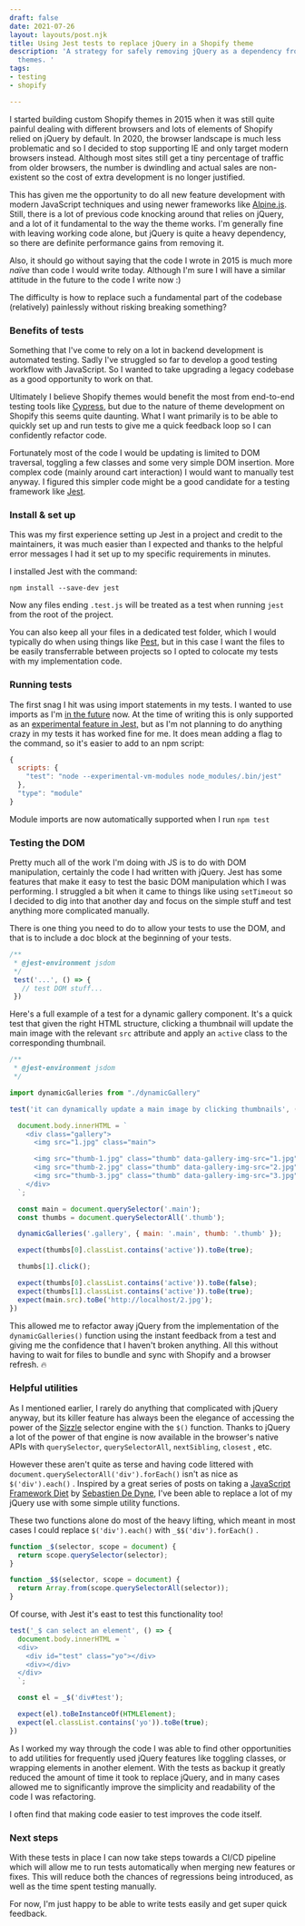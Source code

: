 ```yaml
---
draft: false
date: 2021-07-26
layout: layouts/post.njk
title: Using Jest tests to replace jQuery in a Shopify theme
description: 'A strategy for safely removing jQuery as a dependency from custom Shopify
  themes. '
tags:
- testing
- shopify

---
```

I started building custom Shopify themes in 2015 when it was still quite painful dealing with different browsers and lots of elements of Shopify relied on jQuery by default. In 2020, the browser landscape is much less problematic and so I decided to stop supporting IE and only target modern browsers instead. Although most sites still get a tiny percentage of traffic from older browsers, the number is dwindling and actual sales are non-existent so the cost of extra development is no longer justified.

This has given me the opportunity to do all new feature development with modern JavaScript techniques and using newer frameworks like [Alpine.js](https://alpinejs.dev/). Still, there is a lot of previous code knocking around that relies on jQuery, and a lot of it fundamental to the way the theme works. I'm generally fine with leaving working code alone, but jQuery is quite a heavy dependency, so there are definite performance gains from removing it.

Also, it should go without saying that the code I wrote in 2015 is much more _naïve_ than code I would write today. Although I'm sure I will have a similar attitude in the future to the code I write now :)

The difficulty is how to replace such a fundamental part of the codebase (relatively) painlessly without risking breaking something?

### Benefits of tests

Something that I've come to rely on a lot in backend development is automated testing. Sadly I've struggled so far to develop a good testing workflow with JavaScript. So I wanted to take upgrading a legacy codebase as a good opportunity to work on that.

Ultimately I believe Shopify themes would benefit the most from end-to-end testing tools like [Cypress](https://www.cypress.io/), but due to the nature of theme development on Shopify this seems quite daunting. What I want primarily is to be able to quickly set up and run tests to give me a quick feedback loop so I can confidently refactor code.

Fortunately most of the code I would be updating is limited to DOM traversal, toggling a few classes and some very simple DOM insertion. More complex code (mainly around cart interaction) I would want to manually test anyway. I figured this simpler code might be a good candidate for a testing framework like [Jest](https://jestjs.io/).

### Install & set up

This was my first experience setting up Jest in a project and credit to the maintainers, it was much easier than I expected and thanks to the helpful error messages I had it set up to my specific requirements in minutes.

I installed Jest with the command:

`npm install --save-dev jest`

Now any files ending `.test.js` will be treated as a test when running `jest` from the root of the project.

You can also keep all your files in a dedicated test folder, which I would typically do when using things like [Pest](https://pestphp.com/), but in this case I want the files to be easily transferrable between projects so I opted to colocate my tests with my implementation code.

### Running tests

The first snag I hit was using import statements in my tests. I wanted to use imports as I'm [in the future](/posts/shopify-theme-development-with-esbuild/) now. At the time of writing this is only supported as an [experimental feature in Jest,](https://jestjs.io/docs/ecmascript-modules) but as I'm not planning to do anything crazy in my tests it has worked fine for me. It does mean adding a flag to the command, so it's easier to add to an npm script:

```js
{
  scripts: {
    "test": "node --experimental-vm-modules node_modules/.bin/jest"
  },
  "type": "module"
}
```

Module imports are now automatically supported when I run `npm test`

### Testing the DOM

Pretty much all of the work I'm doing with JS is to do with DOM manipulation, certainly the code I had written with jQuery. Jest has some features that make it easy to test the basic DOM manipulation which I was performing. I struggled a bit when it came to things like using `setTimeout` so I decided to dig into that another day and focus on the simple stuff and test anything more complicated manually.

There is one thing you need to do to allow your tests to use the DOM, and that is to include a doc block at the beginning of your tests.

```js
/**
 * @jest-environment jsdom
 */
 test('...', () => {
   // test DOM stuff...
 })
```

Here's a full example of a test for a dynamic gallery component. It's a quick test that given the right HTML structure, clicking a thumbnail will update the main image with the relevant `src` attribute and apply an `active` class to the corresponding thumbnail.

```js
/**
 * @jest-environment jsdom
 */

import dynamicGalleries from "./dynamicGallery"

test('it can dynamically update a main image by clicking thumbnails', () => {

  document.body.innerHTML = `
    <div class="gallery">
      <img src="1.jpg" class="main">

      <img src="thumb-1.jpg" class="thumb" data-gallery-img-src="1.jpg">
      <img src="thumb-2.jpg" class="thumb" data-gallery-img-src="2.jpg">
      <img src="thumb-3.jpg" class="thumb" data-gallery-img-src="3.jpg">
    </div>
  `;

  const main = document.querySelector('.main');
  const thumbs = document.querySelectorAll('.thumb');

  dynamicGalleries('.gallery', { main: '.main', thumb: '.thumb' });

  expect(thumbs[0].classList.contains('active')).toBe(true);

  thumbs[1].click();

  expect(thumbs[0].classList.contains('active')).toBe(false);
  expect(thumbs[1].classList.contains('active')).toBe(true);
  expect(main.src).toBe('http://localhost/2.jpg');
})
```

This allowed me to refactor away jQuery from the implementation of the `dynamicGalleries()` function using the instant feedback from a test and giving me the confidence that I haven't broken anything. All this without having to wait for files to bundle and sync with Shopify and a browser refresh. 🔥

### Helpful utilities

As I mentioned earlier, I rarely do anything that complicated with jQuery anyway, but its killer feature has always been the elegance of accessing the power of the [Sizzle](https://github.com/jquery/sizzle) selector engine with the `$()` function. Thanks to jQuery a lot of the power of that engine is now available in the browser's native APIs with `querySelector`, `querySelectorAll`, `nextSibling`, `closest` , etc.

However these aren't quite as terse and having code littered with `document.querySelectorAll('div').forEach()` isn't as nice as `$('div').each()` . Inspired by a great series of posts on taking a [JavaScript Framework Diet](https://sebastiandedeyne.com/javascript-framework-diet/) by [Sebastien De Dyne](https://sebastiandedeyne.com/), I've been able to replace a lot of my jQuery use with some simple utility functions.

These two functions alone do most of the heavy lifting, which meant in most cases I could replace `$('div').each()`  with `_$$('div').forEach()` .

```js
function _$(selector, scope = document) {
  return scope.querySelector(selector);
}

function _$$(selector, scope = document) {
  return Array.from(scope.querySelectorAll(selector));
}
```

Of course, with Jest it's east to test this functionality too!

```js
test('_$ can select an element', () => {
  document.body.innerHTML = `
  <div>
    <div id="test" class="yo"></div>
    <div></div>
  </div>
  `;

  const el = _$('div#test');

  expect(el).toBeInstanceOf(HTMLElement);
  expect(el.classList.contains('yo')).toBe(true);
})
```

As I worked my way through the code I was able to find other opportunities to add utilities for frequently used jQuery features like toggling classes, or wrapping elements in another element. With the tests as backup it greatly reduced the amount of time it took to replace jQuery, and in many cases allowed me to significantly improve the simplicity and readability of the code I was refactoring.

I often find that making code easier to test improves the code itself.

### Next steps

With these tests in place I can now take steps towards a CI/CD pipeline which will allow me to run tests automatically when merging new features or fixes. This will reduce both the chances of regressions being introduced, as well as the time spent testing manually. 

For now, I'm just happy to be able to write tests easily and get super quick feedback.